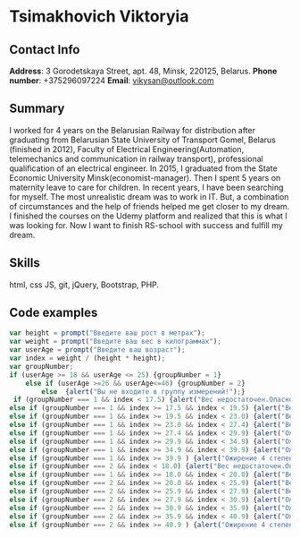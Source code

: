 # Tsimakhovich Viktoryia
## Contact Info 
**Address**: 3 Gorodetskaya Street, apt. 48, Minsk, 220125, Belarus. **Phone number**: +375296097224 **Email**: vikysan@outlook.com 
## Summary
  I worked for 4 years on the Belarusian Railway for distribution after graduating from Belarusian State University of Transport Gomel, Belarus (finished in 2012), Faculty of Electrical Engineering(Automation, telemechanics and communication in railway transport), professional qualification of an electrical engineer. In 2015, I graduated from the State Economic University Minsk(economist-manager). Then I spent 5 years on maternity leave to care for children. In recent years, I have been searching for myself. The most unrealistic dream was to work in IT. But, a combination of circumstances and the help of friends helped me get closer to my dream. I finished the courses on the Udemy platform and realized that this is what I was looking for. Now I want to finish RS-school with success and fulfill my dream.

## Skills
html, css JS, git, jQuery, Bootstrap, PHP.

## Code examples
```javascript
var height = prompt("Введите ваш рост в метрах");
var weight = prompt("Введите ваш вес в килограммах");
var userAge = prompt("Введите ваш возраст");
var index = weight / (height * height);
var groupNumber;
if (userAge >= 18 && userAge <= 25) {groupNumber = 1}
	else if (userAge >=26 && userAge<=46) {groupNumber = 2}
		else  {alert("Вы не входите в группу измерений!");}
 if (groupNumber === 1 && index < 17.5) {alert("Вес недостаточен.Опасно для здоровья");}
else if (groupNumber === 1 && index >= 17.5 && index < 19.5) {alert("Вес слегка снижен.Неопасно для здоровья");}
else if (groupNumber === 1 && index >= 19.5 && index < 23.0) {alert("Вес нормальный");}
else if (groupNumber === 1 && index >= 23.0 && index < 27.4) {alert("Вес излишний");}
else if (groupNumber === 1 && index >= 27.4 && index < 29.9) {alert("Ожирение 1 степени");}
else if (groupNumber === 1 && index >= 29.9 && index < 34.9) {alert("Ожирение 2 степени");}
else if (groupNumber === 1 && index >= 34.9 && index < 39.9) {alert("Ожирение 3 степени");}
else if (groupNumber === 1 && index >= 39.9 ) {alert("Ожирение 4 степени");}
else if (groupNumber === 2 && index < 18.0) {alert("Вес недостаточен.Опасно для здоровья");}
else if (groupNumber === 1 && index >= 18.0 && index < 20.0) {alert("Вес слегка снижен.Неопасно для здоровья");}
else if (groupNumber === 2 && index >= 20.0 && index < 25.9) {alert("Вес нормальный");}
else if (groupNumber === 2 && index >= 25.9 && index < 27.9) {alert("Вес излишний");}
else if (groupNumber === 2 && index >= 27.9 && index < 30.9) {alert("Ожирение 1 степени");}
else if (groupNumber === 2 && index >= 30.9 && index < 35.9) {alert("Ожирение 2 степени");}
else if (groupNumber === 2 && index >= 35.9 && index < 40.9) {alert("Ожирение 3 степени");}
else if (groupNumber === 2 && index >= 40.9 ) {alert("Ожирение 4 степени");}
```
